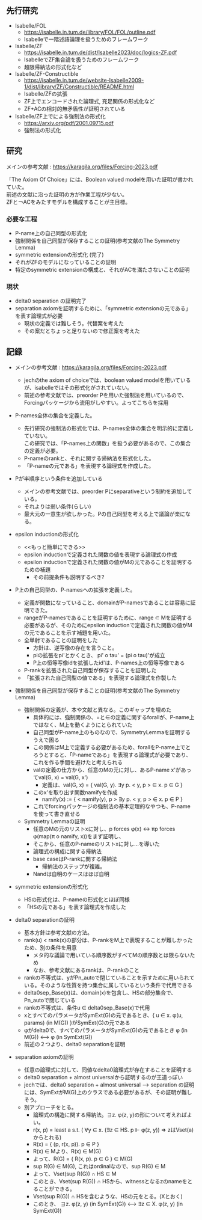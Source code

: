 
## 先行研究   
- Isabelle/FOL 
    - https://isabelle.in.tum.de/library/FOL/FOL/outline.pdf
    - Isabelleで一階述語論理を扱うためのフレームワーク
- Isabelle/ZF 
    - https://isabelle.in.tum.de/dist/Isabelle2023/doc/logics-ZF.pdf
    - IsabelleでZF集合論を扱うためのフレームワーク
    - 超限帰納法の形式化など
- Isabelle/ZF-Constructible
    - https://isabelle.in.tum.de/website-Isabelle2009-1/dist/library/ZF/Constructible/README.html
    - Isabelle/ZFの拡張
    - ZF上でエンコードされた論理式, 充足関係の形式化など
    - ZF+ACの相対的無矛盾性が証明されている
- Isabelle/ZF上でによる強制法の形式化
    - https://arxiv.org/pdf/2001.09715.pdf 
    - 強制法の形式化

## 研究

メインの参考文献 : https://karagila.org/files/Forcing-2023.pdf

「The Axiom Of Choice」には、Boolean valued modelを用いた証明が書かれていた。  
前述の文献に沿った証明の方が作業工程が少ない。  
ZFと￢ACをみたすモデルを構成することが主目標。

### 必要な工程

- P-name上の自己同型の形式化
- 強制関係を自己同型が保存することの証明(参考文献のThe Symmetry Lemma)
- symmetric extensionの形式化 (完了)
- それがZFのモデルになっていることの証明
- 特定のsymmetric extensionの構成と、それがACを満たさないことの証明


### 現状
- delta0 separation の証明完了
- separation axiomを証明するために、「symmetric extensionの元である」を表す論理式が必要
  - 現状の定義では難しそう。代替案を考えた
  - その案だとちょっと足りないので修正案を考えた
## 記録

- メインの参考文献 : https://karagila.org/files/Forcing-2023.pdf
  - jechのthe axiom of choiceでは、boolean valued modelを用いているが、isabelleではその形式化がされていない。
  - 前述の参考文献では、preorder Pを用いた強制法を用いているので、Forcingパッケージから流用がしやすい。よってこちらを採用

- P-names全体の集合を定義した。
  - 先行研究の強制法の形式化では、P-names全体の集合を明示的に定義していない。  
    この研究では、「P-names上の関数」を扱う必要があるので、この集合の定義が必要。
  - P-nameのrankと、それに関する帰納法を形式化した。
  - 「P-nameの元である」を表現する論理式を作成した。
  
- Pが半順序という条件を追加している
  - メインの参考文献では、preorder Pにseparativeという制約を追加している。
  - それよりは弱い条件(らしい)
  - 最大元の一意生が欲しかった。Pの自己同型を考える上で議論が楽になる。

- epsilon inductionの形式化
  - <<もっと簡単にできる>>
  - epsilon inductionで定義された関数の値を表現する論理式の作成
  - epsilon inductionで定義された関数の値がMの元であることを証明するための補題
    - その前提条件も説明するべき?

- P上の自己同型の、P-namesへの拡張を定義した。
  - 定義が関数になっていること、domainがP-namesであることは容易に証明できた。
  - rangeがP-namesであることを証明するために、range ⊂ Mを証明する必要があるが、そのためにepsilon inductionで定義された関数の値がMの元であることを示す補題を用いた。
  - 全単射であることの証明をした
    - 方針は、逆写像の存在を言うこと。
    - piの拡張をpi'とかくとき、 pi' o tau' = (pi o tau)'が成立
    - P上の恒等写像idを拡張したid'は、P-names上の恒等写像である
  - P-rankを拡張された自己同型が保存することを証明した
  - 「拡張された自己同型の値である」を表現する論理式を作製した
  
- 強制関係を自己同型が保存することの証明(参考文献のThe Symmetry Lemma)
  - 強制関係の定義が、本や文献と異なる。このギャップを埋めた
    - 具体的には、強制関係の、=と∈の定義に関するforallが、P-name上ではなく、M上を動くようにとられていた
    - 自己同型がP-name上のものなので、SymmetryLemmaを証明するうえで困る
    - この関係はM上で定義する必要があるため、forallをP-name上でとろうとすると、「P-nameである」を表現する論理式が必要であり、これを作る手間を避けたと考えられる
    - valの定義の仕方から、任意のMの元に対し、あるP-name x'があってval(G, x) = val(G, x')
      - 定義は、val(G, x) = { val(G, y). ∃y p. < y, p > ∈ x. p ∈ G }
    - このx'を取り出す関数namifyを作成
      - namify(x) := { < namify(y), p > ∃y p. < y, p > ∈ x. p ∈ P }
    - これでforcingパッケージの強制法の基本定理的なやつも、P-nameを使って書き直せる
  - Symmetry Lemmaの証明 
    - 任意のMの元のリストxに対し、p forces φ(x) <-> πp forces φ(map(π o namify, x))をまず証明し、
    - そこから、任意のP-nameのリストxに対し...を導いた
    - 論理式の構成に関する帰納法
    - base caseはP-rankに関する帰納法
      - 帰納法のステップが複雑。
    - Nandは自明のケースはほぼ自明

- symmetric extensionの形式化
  - HSの形式化は、P-nameの形式化とほぼ同様
  - 「HSの元である」を表す論理式を作成した

- delta0 separationの証明
  - 基本方針は参考文献の方法。
  - rank(u) < rank(x)の部分は、P-rankをM上で表現することが難しかったため、別の条件を用意
    - メタ的な議論で用いている順序数がすべてMの順序数とは限らないため
    - なお、参考文献にあるrankは、P-rankのこと
  - rankの不等式は、yがPn_autoで閉じていることを示すために用いられている。そのような性質を持つ集合に属しているという条件で代用できる
  - delta0sep_Base(x)は、domain(x)を包含し、HSの部分集合で、Pn_autoで閉じている
  - rankの不等式は、条件u ∈ delta0sep_Base(x)で代用
  - xとすべてのパラメータがSymExt(G)の元であるとき、{ u ∈ x. φ(u, params) (in M(G)) }がSymExt(G)の元である
  - φがdelta0で、すべてのパラメータがSymExt(G)の元であるとき φ (in M(G)) <--> φ (in SymExt(G))
  - 前述の２つより、delta0 separationを証明

- separation axiomの証明 
  - 任意の論理式に対して、同値なdelta0論理式が存在することを証明する
  - delta0 separation + almost universalから証明するのが王道っぽい
  - jechでは、delta0 separation + almost universal --> separation の証明には、SymExtがM(G)上のクラスである必要があるが、その証明が難しそう。
  - 別アプローチをとる。
    - 論理式の構造に関する帰納法。∃z. φ(z, y)の形について考えればよい。
    - r(x, p) = least a s.t. ( ∀y ∈ x. (∃z ∈ HS. p ⊩ φ(z, y)) ⇒ zはVset(a)からとれる) 
    - R(x) = { (p, r(x, p)). p ∈ P }
    - R(x) ∈ Mより、R(x) ∈ M(G)
    - よって、R(G) = { R(x, p). p ∈ G } ∈ M(G)
    - sup R(G) ∈ M(G), これはordinalなので、sup R(G) ∈ M
    - よって、Vset(sup R(G)) ∩ HS ∈ M
    - このとき、Vset(sup R(G)) ∩ HSから、witnessとなるzのnameをとることができる。
    - Vset(sup R(G)) ∩ HSを含むような、HSの元をとる。(Xとおく)
    - このとき、 ∃z. φ(z, y) (in SymExt(G)) <--> ∃z ∈ X. φ(z, y) (in SymExt(G)) 